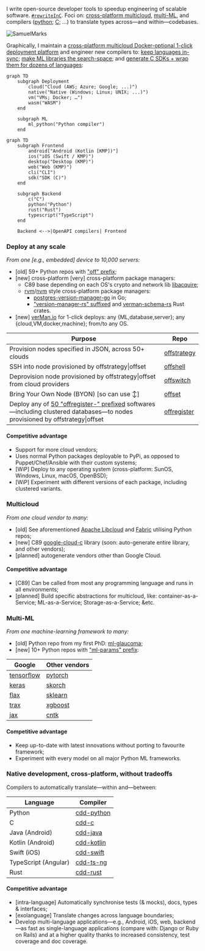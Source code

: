 I write open-source developer tools to speedup engineering of scalable software. [`#rewriteInC`](https://rewriteInC.io). Foci on: [cross-platform multicloud](https://verMan.io), [multi-ML](https://kitchenSink.ai), and compilers ([python](https://github.com/offscale/cdd-python); [C](https://github.com/SamuelMarks/cdd-c); …) to translate types across—and within—codebases.

![SamuelMarks](https://github-readme-streak-stats-eight.vercel.app/?user=SamuelMarks)

Graphically, I maintain a [cross-platform multicloud Docker-optional 1-click deployment platform](https://verMan.io) and engineer new compilers to: [keep languages in-sync](https://compilers.com.au); [make ML libraries the search-space](https://kitchenSink.ai); and [generate C SDKs + wrap them for dozens of languages](https://rewriteInC.io):

```mermaid
graph TD
    subgraph Deployment
        cloud("Cloud (AWS; Azure; Google; ...)")
        native("Native (Windows; Linux; UNIX; ...)")
        vm("VMs; Docker; …")
        wasm("WASM")
    end

    subgraph ML
        ml_python("Python compiler")
    end
```

```mermaid
graph TD
    subgraph Frontend
        android["Android (Kotlin [KMP])"]
        ios("iOS (Swift / KMP)")
        desktop("Desktop (KMP)")
        web("Web (KMP)")
        cli("CLI")
        sdk("SDK (C)")
    end

    subgraph Backend
        c("C")
        python("Python")
        rust("Rust")
        typescript("TypeScript")
    end

    Backend <-->|OpenAPI compilers| Frontend
```

### Deploy at any scale
*From one [e.g., embedded] device to 10,000 servers:*
 - [old] 59+ Python repos with ["off" prefix](https://github.com/offscale?q=off&language=python);
 - [new] cross-platform [very] cross-platform package managers:
   - C89 base depending on each OS's crypto and network lib [libacquire](https://github.com/offscale/libacquire);
   - [rvm](https://rvm.io)/[nvm](https://github.com/nvm-sh/nvm) style cross-platform package managers:
      - [postgres-version-manager-go](https://github.com/offscale/postgres-version-manager-go) in Go;
      - ["version-manager-rs" suffixed](https://github.com/orgs/offscale/repositories?q=-version-manager-rs&language=rust) and [verman-schema-rs](https://github.com/verman-io/verman-schema-rs) Rust crates.
 - [new] [verMan.io](https://verMan.io) for 1-click deploys: any {ML,database,server}; any {cloud,VM,docker,machine}; from/to any OS.

| Purpose                                                                  | Repo                                                   |
| ------------------------------------------------------------------------ | ------------------------------------------------------ |
| Provision nodes specified in JSON, across 50+ clouds                     | [offstrategy](https://github.com/offscale/offstrategy) |
| SSH into node provisioned by offstrategy\|offset                         | [offshell](https://github.com/offscale/offshell)       |
| Deprovision node provisioned by offstrategy\|offset from cloud providers | [offswitch](https://github.com/offscale/offswitch)     |
| Bring Your Own Node (BYON) [so can use ↕]                                | [offset](https://github.com/offscale/offset)           |
| Deploy any of [50 "offregister-" prefixed](https://github.com/orgs/offscale/repositories?q=offregister-&language=python) softwares—including clustered databases—to nodes provisioned by offstrategy\|offset | [offregister](https://github.com/offscale/offregister) |

#### Competitive advantage

  - Support for more cloud vendors;
  - Uses normal Python packages deployable to PyPi, as opposed to Puppet/Chef/Ansible with their custom systems;
  - [WiP] Deploy to any operating system (cross-platform: SunOS, Windows, Linux, macOS, OpenBSD);
  - [WiP] Experiment with different versions of each package, including clustered variants.

### Multicloud
*From one cloud vendor to many:*
 - [old] See aforementioned [Apache Libcloud](https://libcloud.apache.org) and [Fabric](https://fabfile.org) utilising Python repos;
 - [new] C89 [google-cloud-c](https://github.com/offscale/google-cloud-c) library (soon: auto-generate entire library, and other vendors);
 - [planned] autogenerate vendors other than Google Cloud.

#### Competitive advantage

  - [C89] Can be called from most any programming language and runs in all environments;
  - [planned] Build specific abstractions for multicloud, like: container-as-a-Service; ML-as-a-Service; Storage-as-a-Service; &etc.

### Multi-ML
*From one machine-learning framework to many:*
 - [old] Python repo from my first PhD: [ml-glaucoma](https://github.com/SamuelMarks/ml-glaucoma);
 - [new] 10+ Python repos with ["ml-params" prefix](https://github.com/SamuelMarks?tab=repositories&q=ml-params&language=python):

 | Google                                                             | Other vendors                                               |
 | ------------------------------------------------------------------ | ----------------------------------------------------------- |
 | [tensorflow](https://github.com/SamuelMarks/ml-params-tensorflow)  | [pytorch](https://github.com/SamuelMarks/ml-params-pytorch) |
 | [keras](https://github.com/SamuelMarks/ml-params-keras)            | [skorch](https://github.com/SamuelMarks/ml-params-skorch)   |
 | [flax](https://github.com/SamuelMarks/ml-params-flax)              | [sklearn](https://github.com/SamuelMarks/ml-params-sklearn) |
 | [trax](https://github.com/SamuelMarks/ml-params-trax)              | [xgboost](https://github.com/SamuelMarks/ml-params-xgboost) |
 | [jax](https://github.com/SamuelMarks/ml-params-jax)                | [cntk](https://github.com/SamuelMarks/ml-params-cntk)       |

#### Competitive advantage

  - Keep up-to-date with latest innovations without porting to favourite framework;
  - Experiment with every model on all major Python ML frameworks.

### Native development, cross-platform, without tradeoffs

Compilers to automatically translate—within and—between:

| Language             | Compiler                                               |
| -------------------- | ------------------------------------------------------ |
| Python               | [cdd-python](https://github.com/offscale/cdd-python)   |
| C                    | [cdd-c](https://github.com/SamuelMarks/cdd-c)          |
| Java (Android)       | [cdd-java](https://github.com/offscale/cdd-java)       |
| Kotlin (Android)     | [cdd-kotlin](https://github.com/offscale/cdd-kotlin)   |
| Swift (iOS)          | [cdd-swift](https://github.com/offscale/cdd-swift-ios) |
| TypeScript (Angular) | [cdd-ts-ng](https://github.com/offscale/cdd-ts-ng)     |
| Rust                 | [cdd-rust](https://github.com/offscale/cdd-rust)       |

#### Competitive advantage

  - [intra-language] Automatically synchronise tests (& mocks), docs, types & interfaces;
  - [exolanguage] Translate changes across language boundaries;
  - Develop multi-language applications—e.g., Android, iOS, web, backend—as fast as single-language applications (compare with: Django or Ruby on Rails) and at a higher quality thanks to increased consistency, test coverage and doc coverage.
